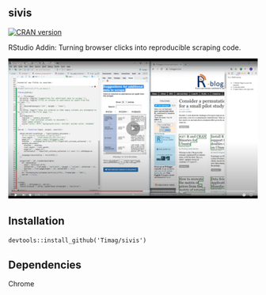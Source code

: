## sivis
[![CRAN version](http://www.r-pkg.org/badges/version/imageclipr)](https://cran.r-project.org/package=imageclipr)


RStudio Addin: Turning browser clicks into reproducible scraping code.

[![Sivis example](image.png)](https://www.youtube.com/watch?v=tFZ3os-GoNA)


## Installation
`devtools::install_github('Timag/sivis')`

## Dependencies
Chrome
